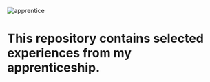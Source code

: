 ![apprentice](https://github.com/montahaee/apprentice/assets/134842118/ff62f3e3-a45e-45e6-bf12-3c10c7db8d3f)
# This repository contains selected experiences from my apprenticeship.
